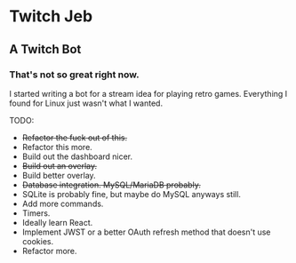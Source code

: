 # Twitch Jeb
## A Twitch Bot
### That's not so great right now.

I started writing a bot for a stream idea for playing retro games. Everything I found for Linux just wasn't what I wanted.

TODO:
* ~~Refactor the fuck out of this.~~
* Refactor this more.
* Build out the dashboard nicer.
* ~~Build out an overlay.~~
* Build better overlay.
* ~~Database integration. MySQL/MariaDB probably.~~
* SQLite is probably fine, but maybe do MySQL anyways still.
* Add more commands.
* Timers.
* Ideally learn React.
* Implement JWST or a better OAuth refresh method that doesn't use cookies.
* Refactor more.